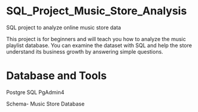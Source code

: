 # SQL_Project_Music_Store_Analysis

SQL project to analyze online music store data

This project is for beginners and will teach you how to analyze the music playlist database. You can examine the dataset with SQL and help the store understand its business growth by answering simple questions.

# Database and Tools
Postgre SQL
PgAdmin4

Schema- Music Store Database

